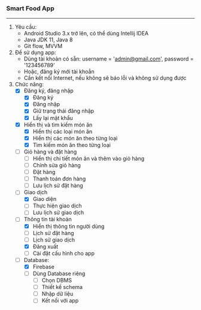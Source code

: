### Smart Food App
***
1. Yêu cầu:
    * Android Studio 3.x trở lên, có thể dùng Intellij IDEA
    * Java JDK 11, Java 8
    * Git flow, MVVM
2. Để sử dụng app:
    * Dùng tài khoản có sẵn: username = 'admin@gmail.com', password = '123456789'
    * Hoặc, đăng ký mới tài khoẳn
    * Cần kết nối Internet, nếu không sẽ báo lỗi và không sử dụng được
3.  Chức năng:
    * [x] Đăng ký, đăng nhập
        * [x] Đăng ký
        * [x] Đăng nhập
        * [x] Giữ trạng thái đăng nhập
        * [x] Lấy lại mật khẩu
    * [x] Hiển thị và tìm kiếm món ăn
        * [x] Hiển thị các loại món ăn
        * [x] Hiển thị các món ăn theo từng loại
        * [x] Tìm kiếm món ăn theo từng loại
    * [ ] Giỏ hàng và đặt hàng
        * [ ] Hiển thị chi tiết món ăn và thêm vào giỏ hàng
        * [ ] Chỉnh sửa giỏ hàng
        * [ ] Đặt hàng
        * [ ] Thanh toán đơn hàng
        * [ ] Lưu lịch sử đặt hàng
    * [ ] Giao dịch
        * [x] Giao diện
        * [ ] Thực hiện giao dịch
        * [ ] Lưu lịch sử giao dịch
    * [ ] Thông tin tài khoản
        * [x] Hiển thị thông tin người dùng
        * [ ] Lịch sử đặt hàng
        * [ ] Lịch sử giao dịch
        * [x] Đăng xuất
        * [ ] Cài đặt cấu hình cho app
    * [ ] Database:
        * [x] Firebase
        * [ ] Dùng Database riêng
            * [ ] Chọn DBMS
            * [ ] Thiết kế schema
            * [ ] Nhập dữ liệu
            * [ ] Kết nối với app